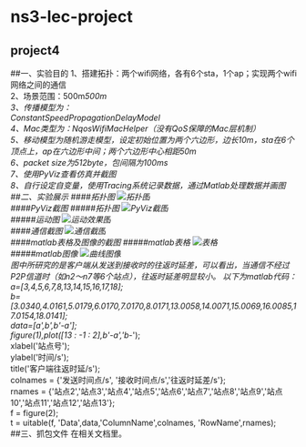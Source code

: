 ns3-lec-project
========
project4
-----------
##一、实验目的
1、搭建拓扑：两个wifi网络，各有6个sta，1个ap；实现两个wifi网络之间的通信  
2、场景范围：500m*500m  
3、传播模型为：  
	ConstantSpeedPropagationDelayModel  
4、Mac类型为：NqosWifiMacHelper（没有QoS保障的Mac层机制）  
5、移动模型为随机游走模型，设定初始位置为两个六边形，边长10m，sta在6个顶点上，ap在六边形中间；两个六边形中心相距50m  
6、packet size为512byte，包间隔为100ms  
7、使用PyViz查看仿真并截图  
8、自行设定自变量，使用Tracing系统记录数据，通过Matlab处理数据并画图  
##二、实验展示
####拓扑图
![拓扑图](http://ww1.sinaimg.cn/mw690/ea098a20gw1f5fon7ofe2j20nn06675q.jpg "拓扑图")  
####PyViz截图
#####拓扑图
![PyViz截图](http://ww2.sinaimg.cn/mw690/ea098a20gw1f5fon86d11j20k90h9whh.jpg "PyViz截图")  
#####运动图
![运动效果图](http://ww3.sinaimg.cn/mw690/ea098a20gw1f5fsp3ka33j20hv0dfgna.jpg "运动效果图")  
####通信截图
![通信截图](http://ww2.sinaimg.cn/mw690/ea098a20gw1f5fon8tsgwj20j70bwqb1.jpg "通信截图")  
####matlab表格及图像的截图
#####matlab表格
![表格](http://ww1.sinaimg.cn/mw690/ea098a20gw1f5fs4ed35ij20fk0bo0t3.jpg "表格")  
#####matlab图像
![曲线图像](http://ww2.sinaimg.cn/mw690/ea098a20gw1f5fs4ewzpej20fk0bodfz.jpg "曲线图像")  
图中所研究的是客户端从发送到接收时的往返时延差，可以看出，当通信不经过P2P信道时（如n2～n7等6个站点），往返时延差明显较小。
以下为matlab代码：  
a=[3,4,5,6,7,8,13,14,15,16,17,18];  
b=[3.0340,4.0161,5.0179,6.0170,7.0170,8.0171,13.0058,14.0071,15.0069,16.0085,17.0154,18.0141];  
data=[a',b',b'-a'];  
figure(1),plot([13 : -1 : 2],b'-a','b*-');  
xlabel('站点号');  
ylabel('时间/s');  
title('客户端往返时延/s');  
colnames = {'发送时间点/s', '接收时间点/s','往返时延差/s'};  
rnames = {'站点2','站点3','站点4','站点5','站点6','站点7','站点8','站点9','站点10','站点11','站点12','站点13'};  
f = figure(2);  
t = uitable(f, 'Data',data,'ColumnName',colnames, 'RowName',rnames);  
##三、抓包文件
在相关文档里。


